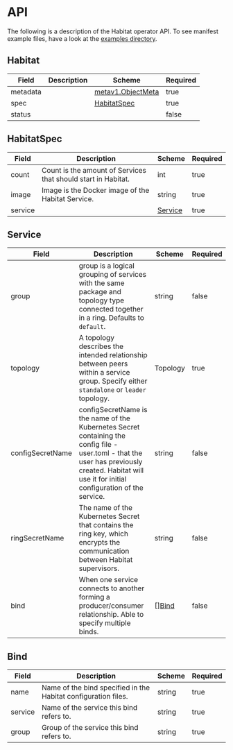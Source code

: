 # API

The following is a description of the Habitat operator API. To see manifest example files, have a look at the [examples directory](https://github.com/kinvolk/habitat-operator/tree/master/examples).

## Habitat

| Field | Description | Scheme | Required |
| ----- | ----------- | ------ | -------- |
| metadata |  | [metav1.ObjectMeta](https://kubernetes.io/docs/api-reference/v1.6/#objectmeta-v1-meta) | true |
| spec |  | [HabitatSpec](#habitatspec) | true |
| status |  |  | false |

## HabitatSpec

| Field | Description | Scheme | Required |
| ----- | ----------- | ------ | -------- |
| count | Count is the amount of Services that should start in Habitat. | int | true |
| image | Image is the Docker image of the Habitat Service. | string | true |
| service |  | [Service](#service) | true |

## Service

| Field | Description | Scheme | Required |
| ----- | ----------- | ------ | -------- |
| group | group is a logical grouping of services with the same package and topology type connected together in a ring. Defaults to `default`. | string | false |
| topology | A topology describes the intended relationship between peers within a service group. Specify either `standalone` or `leader` topology.  | Topology | true |
| configSecretName | configSecretName is the name of the Kubernetes Secret containing the config file - user.toml - that the user has previously created. Habitat will use it for initial configuration of the service. | string | false |
| ringSecretName | The name of the Kubernetes Secret that contains the ring key, which encrypts the communication between Habitat supervisors. | string | false |
| bind | When one service connects to another forming a producer/consumer relationship. Able to specify multiple binds. | [][Bind](#bind) | false |

## Bind

| Field | Description | Scheme | Required |
| ----- | ----------- | ------ | -------- |
| name | Name of the bind specified in the Habitat configuration files. | string | true |
| service | Name of the service this bind refers to. | string | true |
| group | Group of the service this bind refers to. | string | true |

